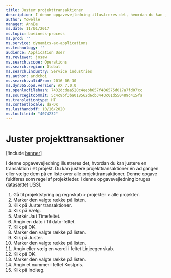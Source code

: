 ```yaml
---
title: Juster projekttransaktioner
description: I denne opgavevejledning illustreres det, hvordan du kan justere en transaktion i et projekt.
author: Yowelle
manager: AnnBe
ms.date: 11/01/2017
ms.topic: business-process
ms.prod: ''
ms.service: dynamics-ax-applications
ms.technology: ''
audience: Application User
ms.reviewer: josaw
ms.search.scope: Operations
ms.search.region: Global
ms.search.industry: Service industries
ms.author: andchoi
ms.search.validFrom: 2016-06-30
ms.dyn365.ops.version: AX 7.0.0
ms.openlocfilehash: 7432dcdaa520c4eebb657f436575d017a7fd07cc
ms.sourcegitcommit: 5c4c9bf3ba018562d6cb3443c01d550489c415fa
ms.translationtype: HT
ms.contentlocale: da-DK
ms.lasthandoff: 10/16/2020
ms.locfileid: "4074232"
---
```

# <a name="adjust-project-transactions"></a>Juster projekttransaktioner

[!include [banner](../../includes/banner.md)]

I denne opgavevejledning illustreres det, hvordan du kan justere en transaktion i et projekt. Du kan justere projekttransaktioner én ad gangen eller vælge dem på en liste over alle projekttransaktioner. Denne opgave fuldføres som regel af projektleder. I denne opgavevejledning bruges datasættet USSI.

1. Gå til projektstyring og regnskab > projekter > alle projekter. 
2. Marker den valgte række på listen. 
3. Klik på Juster transaktioner. 
4. Klik på Vælg. 
5. Markér Ja i Timefeltet. 
6. Angiv en dato i Til dato-feltet. 
7. Klik på OK. 
8. Marker den valgte række på listen. 
9. Klik på Juster. 
10. Marker den valgte række på listen. 
11. Angiv eller vælg en værdi i feltet Linjeegenskab. 
12. Klik på OK. 
13. Marker den valgte række på listen. 
14. Angiv et nummer i feltet Kostpris. 
15. Klik på Indlæg. 

